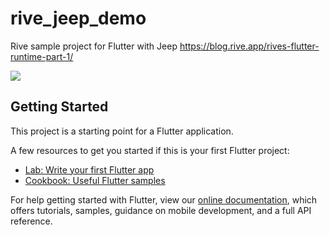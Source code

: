 # rive_jeep_demo

Rive sample project for Flutter with Jeep
https://blog.rive.app/rives-flutter-runtime-part-1/

![](screens/rive-jeep-demo-screen.gif)

## Getting Started

This project is a starting point for a Flutter application.

A few resources to get you started if this is your first Flutter project:

- [Lab: Write your first Flutter app](https://flutter.dev/docs/get-started/codelab)
- [Cookbook: Useful Flutter samples](https://flutter.dev/docs/cookbook)

For help getting started with Flutter, view our
[online documentation](https://flutter.dev/docs), which offers tutorials,
samples, guidance on mobile development, and a full API reference.
